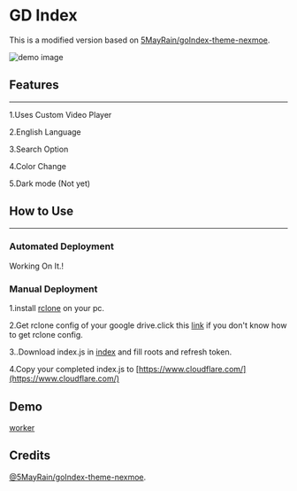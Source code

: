 # GD Index

This is a modified version based on [5MayRain/goIndex-theme-nexmoe](https://github.com/5MayRain/goIndex-theme-nexmoe).

![demo image](https://imgur.com/6vcaVkA.png)


## Features

---

1.Uses Custom Video Player

2.English Language

3.Search Option

4.Color Change

5.Dark mode (Not yet)

## How to Use

---

### Automated Deployment

Working On It.!

### Manual Deployment

1.install [rclone](https://rclone.org/) on your pc.

2.Get rclone config of your google drive.click this [link](https://telegra.ph/Rclone-Guide-for-Beginners-04-15) if you don't know how to get rclone config.

3..Download index.js in [index](https://github.com/MasterBrian99/GDrive-Index) and fill roots and refresh token.

4.Copy your completed index.js to [https://www.cloudflare.com/](https://www.cloudflare.com/)


## Demo

[worker](https://brian-content.brian-drive.workers.dev/0:/)


## Credits

[@5MayRain/goIndex-theme-nexmoe](https://github.com/5MayRain/goIndex-theme-nexmoe).


